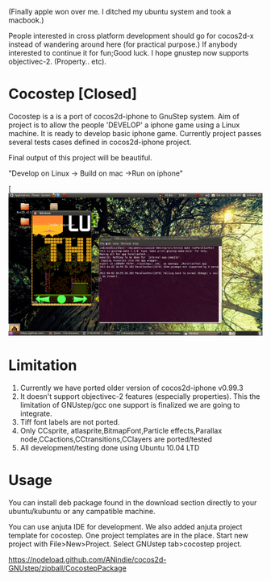 
(Finally apple won over me. I ditched my ubuntu system and took a macbook.)

People interested in cross platform development should go for cocos2d-x instead of wandering around here (for practical purpose.)
If anybody interested to continue it for fun;Good luck. I hope gnustep now supports objectivec-2. (Property.. etc).


Cocostep [Closed]
=============

Cocostep is a is a port of cocos2d-iphone to GnuStep system. Aim of project is to allow the people 'DEVELOP' a iphone game using a Linux machine. It is ready to develop basic iphone game. Currently project passes several tests cases defined in cocos2d-iphone project.


Final output of this project will be beautiful.

"Develop on Linux -> Build on mac ->Run on iphone"

[![](https://github.com/ANindie/cocos2d-GNUstep/raw/master/screencast/Screenshot.png)

Limitation
====================================

1. Currently we have ported older version of cocos2d-iphone v0.99.3
2. It doesn't support objectivec-2 features (especially properties). This the limitation of GNUstep/gcc one support is finalized we are going to integrate.
3. Tiff font labels are not ported.
4. Only CCsprite, atlasprite,BitmapFont,Particle effects,Parallax node,CCactions,CCtransitions,CClayers are ported/tested
5. All development/testing done using Ubuntu 10.04 LTD

Usage
=====

You can install deb package found in the download section directly to your ubuntu/kubuntu or any campatible machine.

You can use anjuta IDE for development. We also added anjuta project template for cocostep. One  project templates are in the place. Start new project with File>New>Project. Select GNUstep tab>cocostep project. 

https://nodeload.github.com/ANindie/cocos2d-GNUstep/zipball/CocostepPackage



